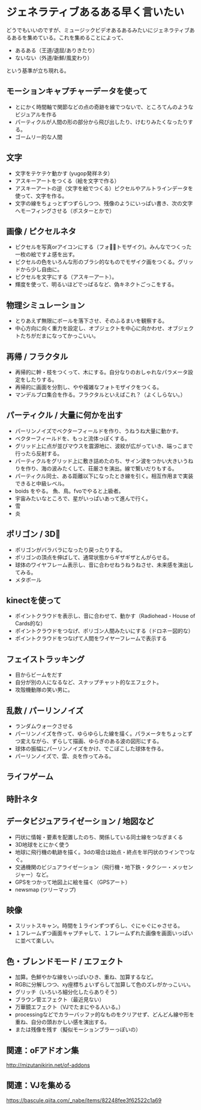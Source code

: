 
# ジェネラティブあるある早く言いたい

どうでもいいのですが、ミュージックビデオあるあるみたいにジェネラティブあるあるを集めている。これを集めることによって、

* あるある（王道/退屈/ありきたり）
* ないない（外道/新鮮/風変わり）

という基準が立ち現れる。


## モーションキャプチャーデータを使って
* とにかく時間軸で関節などの点の奇跡を線でつないで、ところてんのようなビジュアルを作る
* パーティクルが人間の形の部分から飛び出したり、けむりみたくなったりする。
* ゴームリー的な人間

## 文字
* 文字をテケテケ動かす (yugop発祥ネタ）
* アスキーアートをつくる（絵を文字で作る）
* アスキーアートの逆（文字を絵でつくる）ピクセルやアルトラインデータを使って、文字を作る。
* 文字の線をちょっとずつずらしつつ、残像のようにいっぱい書き、次の文字へモーフィングさせる（ポスターとかで）

## 画像 / ピクセルネタ
* ピクセルを写真orアイコンにする（フォトモザイク)。みんなでつくった一枚の絵ですよ感を出す。
* ピクセルの色をいろんな形のブラシ的なものでモザイク画をつくる。グリッドから少し自由に。
* ピクセルを文字にする（アスキーアート）。
* 輝度を使って、明るいほどでっぱるなど、偽キネクトごっこをする。


## 物理シミュレーション
* とりあえず無限にボールを落下させ、そのふるまいを観察する。 
* 中心方向に向く重力を設定し、オブジェクトを中心に向かわせ、オブジェクトたちがだまになってかっこいい。


## 再帰 / フラクタル
* 再帰的に幹・枝をつくって、木にする。自分なりのおしゃれなパラメータ設定をしたりする。
* 再帰的に画面を分割し、やや複雑なフォトモザイクをつくる。
* マンデルブロ集合を作る。フラクタルといえばこれ？（よくしらない。）

  
## パーティクル / 大量に何かを出す
* パーリンノイズでベクターフィールドを作り、うねうね大量に動かす。
* ベクターフィールドを、もっと流体っぽくする。
* グリッド上に点が並びマウスを震源地に、波紋が広がっていき、端っこまで行ったら反射する。
* パーティクルをグリッド上に敷き詰めたのち、サイン波をつかい大きいうねりを作り、海の波みたくして、荘厳さを演出。線で繋いだりもする。
* パーティクル同士、ある距離以下になったとき線を引く。相互作用まで実装できると中級レベル。
* boids をやる。 魚、鳥。fvoでやると上級者。
* 宇宙みたいなところで、星がいっぱいあって進んで行く。
* 雪
* 炎

  
## ポリゴン / 3D
* ポリゴンがバラバラになったり戻ったりする。
* ポリゴンの頂点を伸ばして、通常状態からギザギザとんがらせる。
* 球体のワイヤフレーム表示し、音に合わせねうねうねさせ、未来感を演出してみる。
* メタボール


## kinectを使って 
* ポイントクラウドを表示し、音に合わせて、動かす（Radiohead - House of Cards的な）
* ポイントクラウドをつなげ、ポリゴン人間みたいにする（ドロネー図的な）
* ポイントクラウドをつなげて人間をワイヤーフレームで表示する


## フェイストラッキング
* 目からビームをだす
* 自分が別の人になるなど、スナップチャット的なエフェクト。
* 攻殻機動隊の笑い男に。


## 乱数 / パーリンノイズ
* ランダムウォークさせる
* パーリンノイズを作って、ゆらゆらした線を描く。パラメータをちょっとずつ変えながら、ずらして描画、ゆらぎのある波の図形にする。
* 球体の振幅にパーリンノイズをかけ、でこぼこした球体を作る。
* パーリンノイズで、雲、炎を作ってみる。

## ライフゲーム

## 時計ネタ

## データビジュアライゼーション / 地図など
* 円状に情報・要素を配置したのち、関係している同士線をつなぎまくる
* 3D地球をとにかく使う
* 地球に飛行機の軌跡を描く。3dの場合は始点・終点を半円状のラインでつなぐ。
* 交通機関のビジュアライゼーション（飛行機・地下鉄・タクシー・メッセンジャー）など。
* GPSをつかって地図上に絵を描く（GPSアート）
* newsmap (ツリーマップ)

## 映像
* スリットスキャン。時間を１ラインずつずらし、ぐにゃぐにゃさせる。
* １フレームずつ画面キャプチャして、１フレームずれた画像を画面いっぱいに並べて楽しい。


## 色・ブレンドモード / エフェクト
* 加算。色鮮やかな線をいっぱいひき、重ね、加算するなど。
* RGBに分解しつつ、xy座標ちょいずらして加算して色のズレがかっこいい。
* グリッチ（いろいろ細分化したらありそう）
* ブラウン管エフェクト（最近見ない）
* 万華鏡エフェクト（VJでたまにやる人いる。）
* processingなどでカラーバッファ的なものをクリアせず、どんどん線や形を重ね、自分の頭おかしい感を演出する。
* または残像を残す（擬似モーションブラーっぽいの）


## 関連：oFアドオン集
http://mizutanikirin.net/of-addons

## 関連：VJを集める
https://bascule.qiita.com/_nabe/items/82248fee3f62522c1a69



